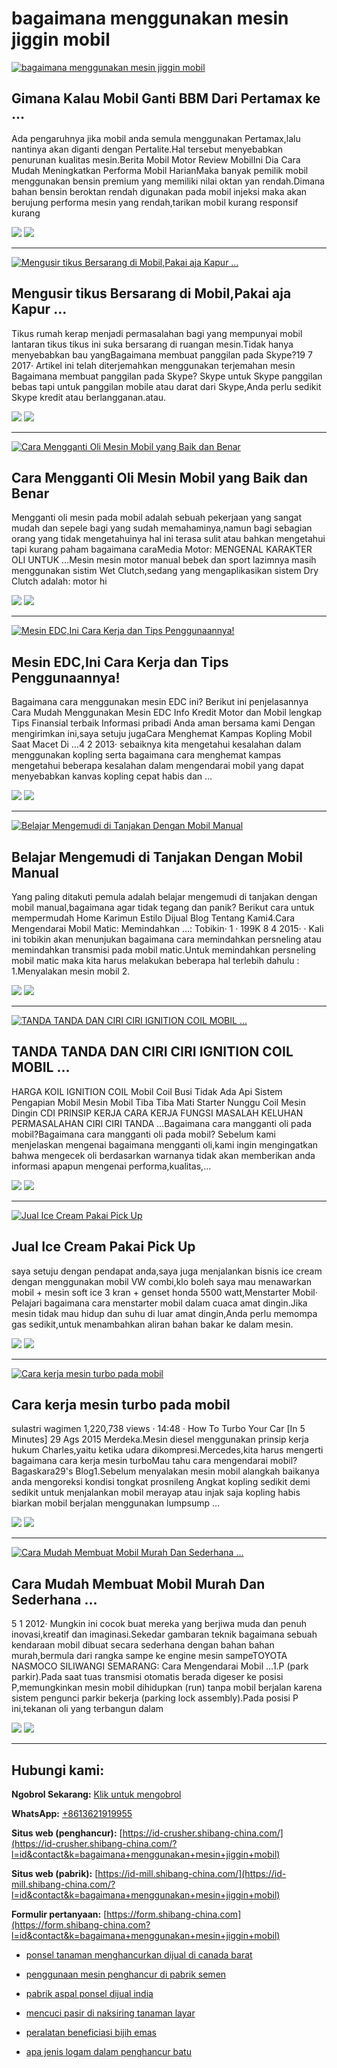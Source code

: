 # bagaimana menggunakan mesin jiggin mobil

<a href="https://swt.shibang-china.com/?l=id&img&k=bagaimana+menggunakan+mesin+jiggin+mobil" target="_blank">![bagaimana menggunakan mesin jiggin mobil](http://static.shibang-china.com/all-800x300/199.jpg)</a>

## Gimana Kalau Mobil Ganti BBM Dari Pertamax ke …
Ada pengaruhnya jika mobil anda semula menggunakan Pertamax,lalu nantinya akan diganti dengan Pertalite.Hal tersebut menyebabkan penurunan kualitas mesin.Berita Mobil Motor Review MobilIni Dia Cara Mudah Meningkatkan Performa Mobil HarianMaka banyak pemilik mobil menggunakan bensin premium yang memiliki nilai oktan yan rendah.Dimana bahan bensin beroktan rendah digunakan pada mobil injeksi maka akan berujung performa mesin yang rendah,tarikan mobil kurang responsif kurang


<a href="https://whatsapp.shibangsoft.com/WhatsApp.php" target="_blank" title="WhatsApp">![](http://static.shibang-china.com/icon/whatsapp.png)</a> <a href="https://swt.shibang-china.com/?l=id&icon&k=bagaimana+menggunakan+mesin+jiggin+mobil" target="_blank">![](http://static.shibang-china.com/icon/chat-id.png)</a>

---

<a href="https://swt.shibang-china.com/?l=id&img&k=bagaimana+menggunakan+mesin+jiggin+mobil" target="_blank">![Mengusir tikus Bersarang di Mobil,Pakai aja Kapur …](http://static.shibang-china.com/all-800x300/1191.jpg)</a>

## Mengusir tikus Bersarang di Mobil,Pakai aja Kapur …
Tikus rumah kerap menjadi permasalahan bagi yang mempunyai mobil lantaran tikus tikus ini suka bersarang di ruangan mesin.Tidak hanya menyebabkan bau yangBagaimana membuat panggilan pada Skype?19 7 2017· Artikel ini telah diterjemahkan menggunakan terjemahan mesin Bagaimana membuat panggilan pada Skype? Skype untuk Skype panggilan bebas tapi untuk panggilan mobile atau darat dari Skype,Anda perlu sedikit Skype kredit atau berlangganan.atau.


<a href="https://whatsapp.shibangsoft.com/WhatsApp.php" target="_blank" title="WhatsApp">![](http://static.shibang-china.com/icon/whatsapp.png)</a> <a href="https://swt.shibang-china.com/?l=id&icon&k=bagaimana+menggunakan+mesin+jiggin+mobil" target="_blank">![](http://static.shibang-china.com/icon/chat-id.png)</a>

---

<a href="https://swt.shibang-china.com/?l=id&img&k=bagaimana+menggunakan+mesin+jiggin+mobil" target="_blank">![Cara Mengganti Oli Mesin Mobil yang Baik dan Benar](http://static.shibang-china.com/all-800x300/576.jpg)</a>

## Cara Mengganti Oli Mesin Mobil yang Baik dan Benar
Mengganti oli mesin pada mobil adalah sebuah pekerjaan yang sangat mudah dan sepele bagi yang sudah memahaminya,namun bagi sebagian orang yang tidak mengetahuinya hal ini terasa sulit atau bahkan mengetahui tapi kurang paham bagaimana caraMedia Motor: MENGENAL KARAKTER OLI UNTUK …Mesin mesin motor manual bebek dan sport lazimnya masih menggunakan sistim Wet Clutch,sedang yang mengaplikasikan sistem Dry Clutch adalah: motor hi


<a href="https://whatsapp.shibangsoft.com/WhatsApp.php" target="_blank" title="WhatsApp">![](http://static.shibang-china.com/icon/whatsapp.png)</a> <a href="https://swt.shibang-china.com/?l=id&icon&k=bagaimana+menggunakan+mesin+jiggin+mobil" target="_blank">![](http://static.shibang-china.com/icon/chat-id.png)</a>

---

<a href="https://swt.shibang-china.com/?l=id&img&k=bagaimana+menggunakan+mesin+jiggin+mobil" target="_blank">![Mesin EDC,Ini Cara Kerja dan Tips Penggunaannya!](http://static.shibang-china.com/all-800x300/245.jpg)</a>

## Mesin EDC,Ini Cara Kerja dan Tips Penggunaannya!
Bagaimana cara menggunakan mesin EDC ini? Berikut ini penjelasannya Cara Mudah Menggunakan Mesin EDC Info Kredit Motor dan Mobil lengkap Tips Finansial terbaik Informasi pribadi Anda aman bersama kami Dengan mengirimkan ini,saya setuju jugaCara Menghemat Kampas Kopling Mobil Saat Macet Di …4 2 2013· sebaiknya kita mengetahui kesalahan dalam menggunakan kopling serta bagaimana cara menghemat kampas mengetahui beberapa kesalahan dalam mengendarai mobil yang dapat menyebabkan kanvas kopling cepat habis dan …


<a href="https://whatsapp.shibangsoft.com/WhatsApp.php" target="_blank" title="WhatsApp">![](http://static.shibang-china.com/icon/whatsapp.png)</a> <a href="https://swt.shibang-china.com/?l=id&icon&k=bagaimana+menggunakan+mesin+jiggin+mobil" target="_blank">![](http://static.shibang-china.com/icon/chat-id.png)</a>

---

<a href="https://swt.shibang-china.com/?l=id&img&k=bagaimana+menggunakan+mesin+jiggin+mobil" target="_blank">![Belajar Mengemudi di Tanjakan Dengan Mobil Manual](http://static.shibang-china.com/all-800x300/1024.jpg)</a>

## Belajar Mengemudi di Tanjakan Dengan Mobil Manual
Yang paling ditakuti pemula adalah belajar mengemudi di tanjakan dengan mobil manual,bagaimana agar tidak tegang dan panik? Berikut cara untuk mempermudah Home Karimun Estilo Dijual Blog Tentang Kami4.Cara Mengendarai Mobil Matic: Memindahkan …: Tobikin· 1 · 199K 8 4 2015· · Kali ini tobikin akan menunjukan bagaimana cara memindahkan persneling atau memindahkan transmisi pada mobil matic.Untuk memindahkan persneling mobil matic maka kita harus melakukan beberapa hal terlebih dahulu : 1.Menyalakan mesin mobil 2.


<a href="https://whatsapp.shibangsoft.com/WhatsApp.php" target="_blank" title="WhatsApp">![](http://static.shibang-china.com/icon/whatsapp.png)</a> <a href="https://swt.shibang-china.com/?l=id&icon&k=bagaimana+menggunakan+mesin+jiggin+mobil" target="_blank">![](http://static.shibang-china.com/icon/chat-id.png)</a>

---

<a href="https://swt.shibang-china.com/?l=id&img&k=bagaimana+menggunakan+mesin+jiggin+mobil" target="_blank">![TANDA TANDA DAN CIRI CIRI IGNITION COIL MOBIL …](http://static.shibang-china.com/all-800x300/1143.jpg)</a>

## TANDA TANDA DAN CIRI CIRI IGNITION COIL MOBIL …
HARGA KOIL IGNITION COIL Mobil Coil Busi Tidak Ada Api Sistem Pengapian Mobil Mesin Mobil Tiba Tiba Mati Starter Nunggu Coil Mesin Dingin CDI PRINSIP KERJA CARA KERJA FUNGSI MASALAH KELUHAN PERMASALAHAN CIRI CIRI TANDA …Bagaimana cara mangganti oli pada mobil?Bagaimana cara mangganti oli pada mobil? Sebelum kami menjelaskan mengenai bagaimana mengganti oli,kami ingin mengingatkan bahwa mengecek oli berdasarkan warnanya tidak akan memberikan anda informasi apapun mengenai performa,kualitas,…


<a href="https://whatsapp.shibangsoft.com/WhatsApp.php" target="_blank" title="WhatsApp">![](http://static.shibang-china.com/icon/whatsapp.png)</a> <a href="https://swt.shibang-china.com/?l=id&icon&k=bagaimana+menggunakan+mesin+jiggin+mobil" target="_blank">![](http://static.shibang-china.com/icon/chat-id.png)</a>

---

<a href="https://swt.shibang-china.com/?l=id&img&k=bagaimana+menggunakan+mesin+jiggin+mobil" target="_blank">![Jual Ice Cream Pakai Pick Up](http://static.shibang-china.com/all-800x300/767.jpg)</a>

## Jual Ice Cream Pakai Pick Up
saya setuju dengan pendapat anda,saya juga menjalankan bisnis ice cream dengan menggunakan mobil VW combi,klo boleh saya mau menawarkan mobil + mesin soft ice 3 kran + genset honda 5500 watt,Menstarter Mobil· Pelajari bagaimana cara menstarter mobil dalam cuaca amat dingin.Jika mesin tidak mau hidup dan suhu di luar amat dingin,Anda perlu memompa gas sedikit,untuk menambahkan aliran bahan bakar ke dalam mesin.


<a href="https://whatsapp.shibangsoft.com/WhatsApp.php" target="_blank" title="WhatsApp">![](http://static.shibang-china.com/icon/whatsapp.png)</a> <a href="https://swt.shibang-china.com/?l=id&icon&k=bagaimana+menggunakan+mesin+jiggin+mobil" target="_blank">![](http://static.shibang-china.com/icon/chat-id.png)</a>

---

<a href="https://swt.shibang-china.com/?l=id&img&k=bagaimana+menggunakan+mesin+jiggin+mobil" target="_blank">![Cara kerja mesin turbo pada mobil](http://static.shibang-china.com/all-800x300/840.jpg)</a>

## Cara kerja mesin turbo pada mobil
sulastri wagimen 1,220,738 views · 14:48 · How To Turbo Your Car [In 5 Minutes] 29 Ags 2015 Merdeka.Mesin diesel menggunakan prinsip kerja hukum Charles,yaitu ketika udara dikompresi.Mercedes,kita harus mengerti bagaimana cara kerja mesin turboMau tahu cara mengendarai mobil? Bagaskara29's Blog1.Sebelum menyalakan mesin mobil alangkah baikanya anda mengoreksi kondisi tongkat prosnileng Angkat kopling sedikit demi sedikit untuk menjalankan mobil merayap atau injak saja kopling habis biarkan mobil berjalan menggunakan lumpsump …


<a href="https://whatsapp.shibangsoft.com/WhatsApp.php" target="_blank" title="WhatsApp">![](http://static.shibang-china.com/icon/whatsapp.png)</a> <a href="https://swt.shibang-china.com/?l=id&icon&k=bagaimana+menggunakan+mesin+jiggin+mobil" target="_blank">![](http://static.shibang-china.com/icon/chat-id.png)</a>

---

<a href="https://swt.shibang-china.com/?l=id&img&k=bagaimana+menggunakan+mesin+jiggin+mobil" target="_blank">![Cara Mudah Membuat Mobil Murah Dan Sederhana …](http://static.shibang-china.com/all-800x300/1265.jpg)</a>

## Cara Mudah Membuat Mobil Murah Dan Sederhana …
5 1 2012· Mungkin ini cocok buat mereka yang berjiwa muda dan penuh inovasi,kreatif dan imaginasi.Sekedar gambaran teknik bagaimana sebuah kendaraan mobil dibuat secara sederhana dengan bahan bahan murah,bermula dari rangka sampe ke engine mesin sampeTOYOTA NASMOCO SILIWANGI SEMARANG: Cara Mengendarai Mobil …1.P (park parkir).Pada saat tuas transmisi otomatis berada digeser ke posisi P,memungkinkan mesin mobil dihidupkan (run) tanpa mobil berjalan karena sistem pengunci parkir bekerja (parking lock assembly).Pada posisi P ini,tekanan oli yang terbangun dalam


<a href="https://whatsapp.shibangsoft.com/WhatsApp.php" target="_blank" title="WhatsApp">![](http://static.shibang-china.com/icon/whatsapp.png)</a> <a href="https://swt.shibang-china.com/?l=id&icon&k=bagaimana+menggunakan+mesin+jiggin+mobil" target="_blank">![](http://static.shibang-china.com/icon/chat-id.png)</a>

---
## Hubungi kami:

**Ngobrol Sekarang:** [Klik untuk mengobrol](https://swt.shibang-china.com?l=id&contact&k=bagaimana+menggunakan+mesin+jiggin+mobil)

**WhatsApp:**  [+8613621919955](https://whatsapp.shibangsoft.com/WhatsApp.php)

**Situs web (penghancur):** [https://id-crusher.shibang-china.com/](https://id-crusher.shibang-china.com/?l=id&contact&k=bagaimana+menggunakan+mesin+jiggin+mobil)

**Situs web (pabrik):** [https://id-mill.shibang-china.com/](https://id-mill.shibang-china.com/?l=id&contact&k=bagaimana+menggunakan+mesin+jiggin+mobil)

**Formulir pertanyaan:** [https://form.shibang-china.com](https://form.shibang-china.com?l=id&contact&k=bagaimana+menggunakan+mesin+jiggin+mobil)

* [ponsel tanaman menghancurkan dijual di canada barat](../25/ponsel%20tanaman%20menghancurkan%20dijual%20di%20canada%20barat.md)

* [penggunaan mesin penghancur di pabrik semen](../27/penggunaan%20mesin%20penghancur%20di%20pabrik%20semen.md)

* [pabrik aspal ponsel dijual india](../22/pabrik%20aspal%20ponsel%20dijual%20india.md)

* [mencuci pasir di naksiring tanaman layar](../22/mencuci%20pasir%20di%20naksiring%20tanaman%20layar.md)

* [peralatan beneficiasi bijih emas](../17/peralatan%20beneficiasi%20bijih%20emas.md)

* [apa jenis logam dalam penghancur batu](../25/apa%20jenis%20logam%20dalam%20penghancur%20batu.md)